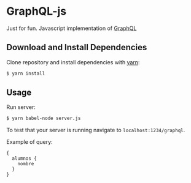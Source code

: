 # GraphQL-js
Just for fun. Javascript implementation of [GraphQL](http://graphql.org/learn/)

## Download and Install Dependencies
Clone repository and install dependencies with [yarn](https://yarnpkg.com/lang/en/):

```bash
$ yarn install
```

## Usage
Run server:
```bash
$ yarn babel-node server.js
```

To test that your server is running navigate to `localhost:1234/graphql`.

Example of query:
```
{
  alumnos {
    nombre
  }
}
```
